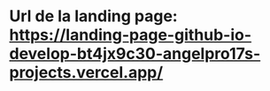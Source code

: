 

# Url de la landing page:  https://landing-page-github-io-develop-bt4jx9c30-angelpro17s-projects.vercel.app/
